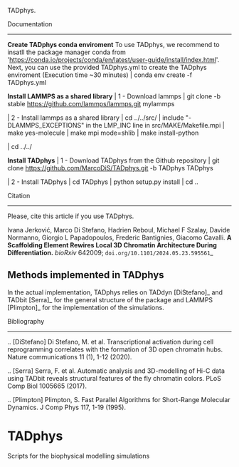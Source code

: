 TADphys.

Documentation
*************

**Create TADphys conda enviroment**
To use TADphys, we recommend to insatll the package manager conda from 'https://conda.io/projects/conda/en/latest/user-guide/install/index.html'.
Next, you can use the provided TADphys.yml to create the TADphys enviroment (Execution time ~30 minutes)
   | conda env create -f TADphys.yml

**Install LAMMPS as a shared library**
   | 1 - Download lammps
   | git clone -b stable https://github.com/lammps/lammps.git mylammps
   
   | 2 - Install lammps as a shared library
   | cd ../../src/
   | include "-DLAMMPS_EXCEPTIONS" in the LMP_INC line in src/MAKE/Makefile.mpi
   | make yes-molecule
   | make mpi mode=shlib
   | make install-python

   | cd ../../

**Install TADphys**
   | 1 - Download TADphys from the Github repository
   | git clone https://github.com/MarcoDiS/TADphys.git -b TADphys TADphys

   | 2 - Install TADphys
   | cd TADphys
   | python setup.py install
   | cd ..

Citation
********
Please, cite this article if you use TADphys.

Ivana Jerković, Marco Di Stefano, Hadrien Reboul, Michael F Szalay,  Davide Normanno, Giorgio L Papadopoulos, Frederic Bantignies, Giacomo Cavalli.
**A Scaffolding Element Rewires Local 3D Chromatin Architecture During Differentiation.**
*bioRxiv* 642009; `doi.org/10.1101/2024.05.23.595561`_

Methods implemented in TADphys
-----------------------------
In the actual implementation, TADphys relies on TADdyn [DiStefano]_ and TADbit [Serra]_ for the general structure of the package and LAMMPS [Plimpton]_ for the implementation of the simulations.

Bibliography
************

.. [DiStefano] Di Stefano, M. et al. Transcriptional activation during cell reprogramming correlates with the formation of 3D open chromatin hubs. Nature communications 11 (1), 1-12 (2020).
	       
.. [Serra] Serra, F. et al. Automatic analysis and 3D-modelling of Hi-C data using TADbit reveals structural features of the fly chromatin colors. PLoS Comp Biol 1005665 (2017).
	   
.. [Plimpton] Plimpton, S. Fast Parallel Algorithms for Short-Range Molecular Dynamics. J Comp Phys 117, 1-19 (1995).

# TADphys
Scripts for the biophysical modelling simulations

